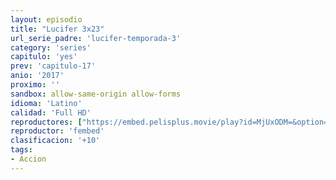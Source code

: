 ```yaml
---
layout: episodio
title: "Lucifer 3x23"
url_serie_padre: 'lucifer-temporada-3'
category: 'series'
capitulo: 'yes'
prev: 'capitulo-17'
anio: '2017'
proximo: ''
sandbox: allow-same-origin allow-forms
idioma: 'Latino'
calidad: 'Full HD'
reproductores: ["https://embed.pelisplus.movie/play?id=MjUxODM=&option=latin"]
reproductor: 'fembed'
clasificacion: '+10'
tags:
- Accion
---
```












